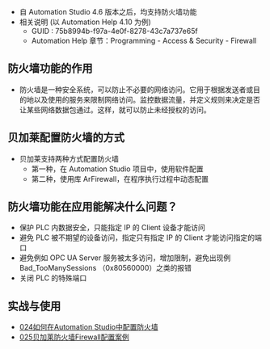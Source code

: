 - 自 Automation Studio 4.6 版本之后，均支持防火墙功能
- 相关说明 (以 Automation Help 4.10 为例)
    - GUID : 75b8994b-f97a-4e0f-8278-43c7a737e65f
    - Automation Help 章节：Programming - Access & Security - Firewall

## 防火墙功能的作用
- 防火墙是一种安全系统，可以防止不必要的网络访问。它用于根据发送者或目的地以及使用的服务来限制网络访问。监控数据流量，并定义规则来决定是否让某些网络数据包通过。这样，就可以防止未经授权的访问。

## 贝加莱配置防火墙的方式
- 贝加莱支持两种方式配置防火墙
    - 第一种，在 Automation Studio 项目中，使用软件配置
    - 第二种，使用库 ArFirewall，在程序执行过程中动态配置

## 防火墙功能在应用能解决什么问题？
- 保护 PLC 内数据安全，只能指定 IP 的 Client 设备才能访问
- 避免 PLC 被不期望的设备访问，指定只有指定 IP 的 Client 才能访问指定的端口
- 避免例如 OPC UA Server 服务被太多访问，增加限制，避免出现例 Bad_TooManySessions （0x80560000）之类的报错
- 关闭 PLC 的特殊端口

## 实战与使用
- [024如何在Automation Studio中配置防火墙](024如何在Automation%20Studio中配置防火墙.md)
- [025贝加莱防火墙Firewall配置案例](025贝加莱防火墙Firewall配置案例.md)


